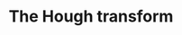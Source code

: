 ---
title: The Hough transform
paper-url: http://wwwhome.ewi.utwente.nl/~fokkinga/mmf2005d-houghtrf-JFPpre.pdf
authors:
- Maarten Fokkinga
type: paper
tags:
- algorithms
- Hough transform
doHaskell-type: functional pearl
dohaskell-year: 2011
---